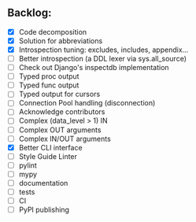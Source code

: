 ## Backlog:
- [x] Code decomposition
- [x] Solution for abbreviations
- [x] Introspection tuning: excludes, includes, appendix...
- [ ] Better introspection (a DDL lexer via sys.all_source)
- [ ] Check out Django's inspectdb implementation
- [ ] Typed proc output
- [ ] Typed func output
- [ ] Typed output for cursors
- [ ] Connection Pool handling (disconnection)
- [ ] Acknowledge contributors
- [ ] Complex (data_level > 1) IN
- [ ] Complex OUT arguments
- [ ] Complex IN/OUT arguments
- [x] Better CLI interface
- [ ] Style Guide Linter
- [ ] pylint
- [ ] mypy
- [ ] documentation
- [ ] tests
- [ ] CI
- [ ] PyPI publishing
